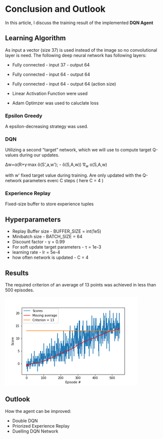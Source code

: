 # Conclusion and Outlook
In this article, I discuss the training result of the implemented **DQN Agent**

## Learning Algorithm

As input a vector (size 37) is used instead of the image so no convolutional layer is need. The following deep neural network has following layers:
* Fully connected - input 37 - output 64
* Fully connected - input 64 - output 64
* Fully connected - input 64 - output 64 (action size)

* Linear Activation Function were used

* Adam Optimzer was used to caluclate loss

### Epsilon Greedy

A epsilon-decreasing strategy was used.


### DQN

Utilizing a second “target” network, which we will use to compute target Q-values during our updates.

&Delta;w=&alpha;(R+&gamma;&middot;max &ocirc;(S&apos;,a,w&apos;); - &ocirc;(S,A,w)) &nabla;<sub>w</sub> o(S,A,w)

with w&apos; fixed target value during training. Are only updated with the Q-network parameters everc C steps ( here C = 4 )

### Experience Replay

Fixed-size buffer to store experience tuples

## Hyperparameters
* Replay Buffer size - BUFFER_SIZE = int(1e5)
* Minibatch size - BATCH_SIZE = 64
* Discount factor - &gamma; = 0.99 
* For soft update target parameters - &tau; = 1e-3
* learning rate - lr = 5e-4                 
* how often network is updated - C = 4        

## Results
The required criterion of an average of 13 points was achieved in less than 500 episodes.

![Plot- Rewards](./result.png)

## Outlook
How the agent can be improved:
* Double DQN
* Priorized Experience Replay
* Duelling DQN Network
